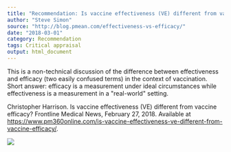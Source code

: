 ```yaml
---
title: "Recommendation: Is vaccine effectiveness (VE) different from vaccine efficacy"
author: "Steve Simon"
source: "http://blog.pmean.com/effectiveness-vs-efficacy/"
date: "2018-03-01"
category: Recommendation
tags: Critical appraisal
output: html_document
---
```


This is a non-technical discussion of the difference between
effectiveness and efficacy (two easily confused terms) in the context of
vaccination. Short answer: efficacy is a measurement under ideal
circumstances while effectiveness is a measurement in a "real-world"
setting.

<!---More--->

Christopher Harrison. Is vaccine effectiveness (VE) different from
vaccine efficacy? Frontline Medical News, February 27, 2018. Available
at
<https://www.pm360online.com/is-vaccine-effectiveness-ve-different-from-vaccine-efficacy/>.

![](../../web/images/effectiveness-vs-efficacy01.png)




